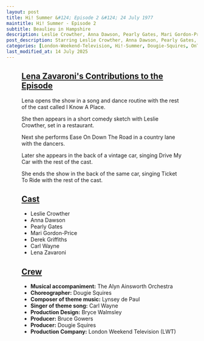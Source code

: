 ```yaml
---
layout: post
title: Hi! Summer &#124; Episode 2 &#124; 24 July 1977
maintitle: Hi! Summer - Episode 2
subtitle: Beaulieu in Hampshire
description: Leslie Crowther, Anna Dawson, Pearly Gates, Mari Gordon-Price, Derek Griffiths, Derek Griffiths, Lena Zavaroni.
post_description: Starring Leslie Crowther, Anna Dawson, Pearly Gates, Mari Gordon-Price, Derek Griffiths, Derek Griffiths, Lena Zavaroni.
categories: [London-Weekend-Television, Hi!-Summer, Dougie-Squires, OnThisDay24July, Year-1977]
last_modified_at: 14 July 2025
---
```


<figure class="fig3">
<div class="CardLayout">
<div class="CardItem">
<h2 id="infobox1" class="infobox"><a href="#infobox1">Lena Zavaroni's Contributions to the Episode</a></h2>
<div class="CardItem split">
<p>Lena opens the show in a song and dance routine with the rest of the cast called I Know A Place.</p>
<p>She then appears in a short comedy sketch with Leslie Crowther, set in a restaurant.</p>
<p>Next she performs Ease On Down The Road in a country lane with the dancers.</p>
<p>Later she appears in the back of a vintage car, singing Drive My Car with the rest of the cast.</p>
<p>She ends the show in the back of the same car, singing Ticket To Ride with the rest of the cast.</p>
</div></div></div>
</figure>

<figure class="fig3">
<div class="CardLayout">
<div class="CardItem">
<h2 id="infobox2" class="infobox"><a href="#infobox2">Cast</a></h2>
<div class="CardItem split">
<ul>
<li>Leslie Crowther</li>
<li>Anna Dawson</li>
<li>Pearly Gates</li>
<li>Mari Gordon-Price</li>
<li>Derek Griffiths</li>
<li>Carl Wayne</li>
<li>Lena Zavaroni</li>
</ul>
</div></div></div>
</figure>

<figure class="fig3">
<div class="CardLayout">
<div class="CardItem">
<h2 id="infobox3" class="infobox"><a href="#infobox3">Crew</a></h2>
<div class="CardItem split">
<ul>
<li><strong>Musical accompaniment:</strong> The Alyn Ainsworth Orchestra</li>
<li><strong>Choreographer:</strong> Dougie Squires</li>
<li><strong>Composer of theme music:</strong> Lynsey de Paul</li>
<li><strong>Singer of theme song:</strong> Carl Wayne</li>
<li><strong>Production Design:</strong> Bryce Walmsley</li>
<li><strong>Producer:</strong> Bruce Gowers</li>
<li><strong>Producer:</strong> Dougie Squires</li>
<li><strong>Production Company:</strong> London Weekend Television (LWT)</li>
</ul>
</div></div></div>
</figure>
